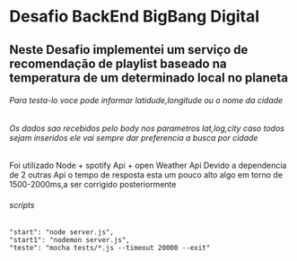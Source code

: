 # Desafio BackEnd BigBang Digital
## Neste Desafio implementei um serviço de recomendação de playlist baseado na temperatura de um determinado local no planeta
###### Para testa-lo voce pode informar latidude,longitude  ou o nome da cidade 
###### Os dados sao recebidos pelo body nos parametros lat,log,city caso todos sejam inseridos ele vai sempre dar preferencia a busca por cidade
Foi utilizado Node + spotify Api + open Weather Api
Devido a dependencia de 2 outras Api o tempo de resposta esta um pouco alto algo em torno de 1500-2000ms,a ser corrigido posteriormente
###### scripts
    "start": "node server.js",
    "start1": "nodemon server.js",
    "teste": "mocha tests/*.js --timeout 20000 --exit"
